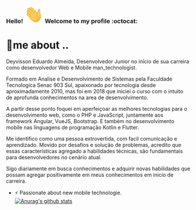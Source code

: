 ### Hello! <img style="margin: 0 auto" src="https://github.com/ABSphreak/ABSphreak/blob/master/gifs/Hi.gif" height="50"> Welcome to my profile :octocat:

<h1> 💬me about ..</h1>

<p>Deyvisson Eduardo Almeida, Desenvolvedor Junior no início de sua carreira como desenvolvedor Web e Mobile man_technologist.</p>

<p>Formado em Analise e Desenvolvimento de Sistemas pela Faculdade Tecnologica Senac 903 Sul, apaixonado por tecnologia desde aproximadamente 2010, mas foi em 2018 que iniciei o curso com o intuito de aprofunda conhecimentos na area de desenvolvimento.</p>

<p>A partir desse ponto foquei em aperfeiçoar as melhores tecnologias para o desenvolvimento web, como o PHP e JavaScript, juntamente aos framework Angular, VueJS, Bootstrap. E também no desenvolvimento mobile nas linguagens de programação Kotlin e Flutter.</p>

<p>Me identifico como uma pessoa extrovertida, com facil comunicação e aprendizado. Movido por desafios e solução de problemas, acredito que essas características agregado a habilidades técnicas, são fundamentais para desenvolvedores no cenário atual.</p>

<p>Sigo diariamente em busca conhecimentos e adquirir novas habilidades que possam agregar positivamente em meus conhecimentos em inicio de carreira.</p>

- ⚡ Passionate about new mobile technologie.  
[![Anurag's github stats](https://github-readme-stats.vercel.app/api?username=deyvissoneduardo&count_private=true&theme=buefy&show_icons=true)](https://github.com/deyvissoneduardo)
</br>

<!--
**deyvissoneduardo/deyvissoneduardo** is a ✨ _special_ ✨ repository because its `README.md` (this file) appears on your GitHub profile.

Here are some ideas to get you started:

- 🔭 I’m currently working on ...
- 🌱 I’m currently learning ...
- 👯 I’m looking to collaborate on ...
- 🤔 I’m looking for help with ...
- 💬 Ask me about ...
- 📫 How to reach me: ...
- 😄 Pronouns: ...
- ⚡ Fun fact: ...
-->
